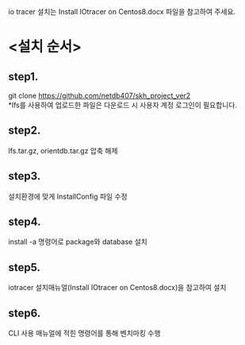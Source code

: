 io tracer 설치는 Install IOtracer on Centos8.docx 파일을 참고하여 주세요.

# <설치 순서>


## step1. 
git clone https://github.com/netdb407/skh_project_ver2  
*lfs를 사용하여 업로드한 파일은 다운로드 시 사용자 계정 로그인이 필요합니다.


## step2.
lfs.tar.gz, orientdb.tar.gz 압축 해제

## step3.
설치환경에 맞게 InstallConfig 파일 수정

## step4.
install -a 명령어로 package와 database 설치

## step5.
iotracer 설치매뉴얼(Install IOtracer on Centos8.docx)을 참고하여 설치

## step6.
CLI 사용 매뉴얼에 적힌 명령어를 통해 벤치마킹 수행
